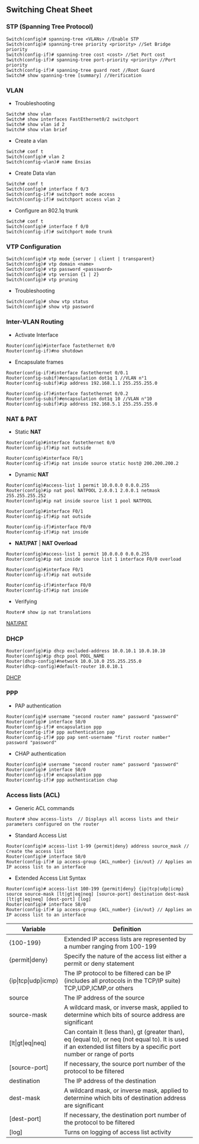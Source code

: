 ## Switching Cheat Sheet

### STP (Spanning Tree Protocol)

```
Switch(config)# spanning-tree <VLANs> //Enable STP
Switch(config)# spanning-tree priority <priority> //Set Bridge priority
Switch(config-if)# spanning-tree cost <cost> //Set Port cost
Switch(config-if)# spanning-tree port-priority <priority> //Port priority
Switch(config-if)# spanning-tree guard root //Root Guard
Switch# show spanning-tree [summary] //Verification
```

### VLAN

- Troubleshooting

```
Switch# show vlan
Switch# show interfaces FastEthernet0/2 switchport
Switch# show vlan id 2
Switch# show vlan brief
```

- Create a vlan

```
Switch# conf t
Switch(config)# vlan 2
Switch(config-vlan)# name Ensias
```

- Create Data vlan

```
Switch# conf t
Switch(config)# interface f 0/3
Switch(config-if)# switchport mode access
Switch(config-if)# switchport access vlan 2
```

- Configure an 802.1q trunk

```
Switch# conf t
Switch(config)# interface f 0/0
Switch(config-if)# switchport mode trunk
```

### VTP Configuration

```
Switch(config)# vtp mode {server | client | transparent}
Switch(config)# vtp domain <name>
Switch(config)# vtp password <passsword>
Switch(config)# vtp version {1 | 2}
Switch(config)# vtp pruning
```

- Troubleshooting

```
Switch(config)# show vtp status
Switch(config)# show vtp password
```

### Inter-VLAN Routing

- Activate Interface

```
Router(config)#interface fastethernet 0/0
Router(config-if)#no shutdown
```

- Encapsulate frames

```
Router(config-if)#interface fastethernet 0/0.1
Router(config-subif)#encapsulation dot1q 1 //VLAN n°1
Router(config-subif)#ip address 192.168.1.1 255.255.255.0

Router(config-if)#interface fastethernet 0/0.2
Router(config-subif)#encapsulation dot1q 10 //VLAN n°10
Router(config-subif)#ip address 192.168.5.1 255.255.255.0
```

### NAT & PAT

- Static **NAT**

```
Router(config)#interface fastethernet 0/0
Router(config-if)#ip nat outside

Router(config)#interface F0/1
Router(config-if)#ip nat inside source static host@ 200.200.200.2
```

- Dynamic **NAT**

```
Router(config)#access-list 1 permit 10.0.0.0 0.0.0.255
Router(config)#ip nat pool NATPOOL 2.0.0.1 2.0.0.1 netmask 255.255.255.252
Router(config)#ip nat inside source list 1 pool NATPOOL

Router(config)#interface F0/1
Router(config-if)#ip nat outside

Router(config-if)#interface F0/0
Router(config-if)#ip nat inside
```

- **NAT/PAT** | **NAT Overload**

```
Router(config)#access-list 1 permit 10.0.0.0 0.0.0.255
Router(config)#ip nat inside source list 1 interface F0/0 overload

Router(config)#interface F0/1
Router(config-if)#ip nat outside

Router(config-if)#interface F0/0
Router(config-if)#ip nat inside
```

- Verifying

```
Router# show ip nat translations
```

[NAT/PAT](https://www.adldata.org/wp-content/uploads/2015/06/Cisco_NAT_Cheat_Sheet.pdf)

### DHCP

```
Router(config)#ip dhcp excluded-address 10.0.10.1 10.0.10.10
Router(config)#ip dhcp pool POOL_NAME
Router(dhcp-config)#network 10.0.10.0 255.255.255.0
Router(dhcp-config)#default-router 10.0.10.1
```

[DHCP](https://ipwithease.com/wp-content/uploads/2020/05/DHCP-CHEATSHEET-pdf.pdf)

### PPP

- PAP authentication

```
Router(config)# username "second router name" password "password"
Router(config)# interface S0/0
Router(config-if)# encapsulation ppp
Router(config-if)# ppp authentication pap
Router(config-if)# ppp pap sent-username "first router number" password "password"
```

- CHAP authentication

```
Router(config)# username "second router name" password "password"
Router(config)# interface S0/0
Router(config-if)# encapsulation ppp
Router(config-if)# ppp authentication chap
```

### Access lists (ACL)

- Generic ACL commands

```
Router# show access-lists  // Displays all access lists and their parameters configured on the router
```

- Standard Access List

```
Router(config)# access-list 1-99 {permit|deny} address source_mask // Create the access list
Router(config)# interface S0/0
Router(config-if)# ip access-group {ACL_number} {in/out} // Applies an IP access list to an interface
```

- Extended Access List Syntax

```
Router(config)# access-list 100-199 {permit|deny} {ip|tcp|udp|icmp} source source-mask [lt|gt|eq|neq] [source-port] destination dest-mask [lt|gt|eq|neq] [dest-port] [log]
Router(config)# interface S0/0
Router(config-if)# ip access-group {ACL_number} {in/out} // Applies an IP access list to an interface
```

| Variable             | Definition                                                                                                                                                              |
| -------------------- | ----------------------------------------------------------------------------------------------------------------------------------------------------------------------- |
| {100-199}            | Extended IP access lists are represented by a number ranging from 100-199                                                                                               |
| {permit\|deny}       | Specify the nature of the access list either a permit or deny statement                                                                                                 |
| {ip\|tcp\|udp\|icmp} | The IP protocol to be filtered can be IP (includes all protocols in the TCP/IP suite) TCP,UDP,ICMP,or others                                                            |
| source               | The IP address of the source                                                                                                                                            |
| source-mask          | A wildcard mask, or inverse mask, applied to determine which bits of source address are significant                                                                     |
| [lt\|gt\|eq\|neq]    | Can contain lt (less than), gt (greater than), eq (equal to), or neq (not equal to). It is used if an extended list filters by a specific port number or range of ports |
| [source-port]        | If necessary, the source port number of the protocol to be filtered                                                                                                     |
| destination          | The IP address of the destination                                                                                                                                       |
| dest-mask            | A wildcard mask, or inverse mask, applied to determine which bits of destination address are significant                                                                |
| [dest-port]          | If necessary, the destination port number of the protocol to be filtered                                                                                                |
| [log]                | Turns on logging of access list activity                                                                                                                                |
